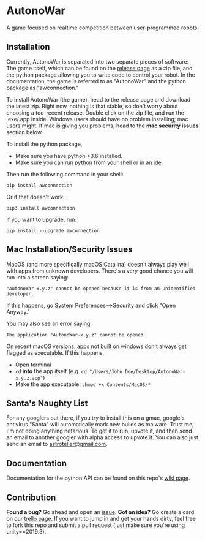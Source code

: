 # AutonoWar

A game focused on realtime competition between user-programmed robots.

Installation
------------

Currently, AutonoWar is separated into two separate pieces of software: The game itself, which can be found on the [release page][1] as a zip file, and the python package allowing you to write code to control your robot. In the documentation, the game is referred to as "AutonoWar" and the python package as "awconnection."

To install AutonoWar (the game), head to the release page and download the latest zip. Right now, nothing is that stable, so don't worry about choosing a too-recent release. Double click on the zip file, and run the .exe/.app inside. Windows users should have no problem installing; mac users might. If mac is giving you problems, head to the **mac security issues** section below.

To install the python package, 
+ Make sure you have python >3.6 installed.
+ Make sure you can run python from your shell or in an ide.

Then run the following command in your shell:

    pip install awconnection
    
Or if that doesn't work:

    pip3 install awconnection
    
If you want to upgrade, run:

    pip install --upgrade awconnection
    
Mac Installation/Security Issues
--------------------------------

MacOS (and more specifically macOS Catalina) doesn't always play well with apps from unknown developers. There's a very good chance you will run into a screen saying:

    "AutonoWar-x.y.z" cannot be opened because it is from an unidentified developer.
    
If this happens, go System Preferences-->Security and click "Open Anyway." 

You may also see an error saying:

    The application "AutonoWar-x.y.z" cannot be opened.
    
On recent macOS versions, apps not built on windows don't always get flagged as executable. If this happens,
+ Open terminal
+ `cd` **into** the app itself (e.g. `cd "/Users/John Doe/Desktop/AutonoWar-x.y.z.app"`)
+ Make the app executable: `chmod +x Contents/MacOS/*`

Santa's Naughty List
--------------------
For any googlers out there, if you try to install this on a gmac, google's antivirus "Santa" will automatically mark new builds as malware. Trust me, I'm not doing anything nefarious. To get it to run, upvote it, and then send an email to another googler with alpha access to upvote it. You can also just send an email to astroteller@gmail.com.

Documentation
-------------

Documentation for the python API can be found on this repo's [wiki page](https://github.com/griffinteller/AutonoWar/wiki).

Contribution
------------
**Found a bug?** Go ahead and open an [issue][2]. **Got an idea?** Go create a card on our [trello page](https://trello.com/invite/b/nCJ2ejBj/5024f944fcaaff7247377fa953e70b05/autonowar-asterisk-autochampions-features-and-bugs). If you want to jump in and get your hands dirty, feel free to fork this repo and submit a pull request (just make sure you're using unity==2019.3).

[1]: https://github.com/griffinteller/AutonoWar/releases
[2]: https://github.com/griffinteller/AutonoWar/issues
